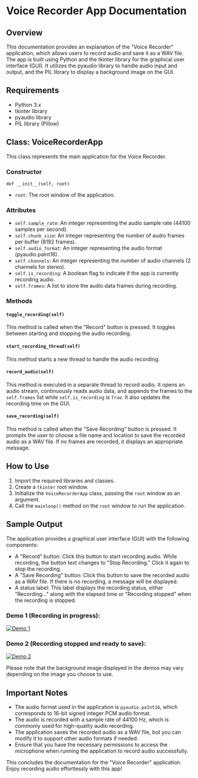 # Voice Recorder App Documentation

## Overview
This documentation provides an explanation of the "Voice Recorder" application, which allows users to record audio and save it as a WAV file. The app is built using Python and the tkinter library for the graphical user interface (GUI). It utilizes the pyaudio library to handle audio input and output, and the PIL library to display a background image on the GUI.

## Requirements
- Python 3.x
- tkinter library
- pyaudio library
- PIL library (Pillow)

## Class: VoiceRecorderApp
This class represents the main application for the Voice Recorder.

### Constructor
```
def __init__(self, root)
```
- `root`: The root window of the application.

### Attributes
- `self.sample_rate`: An integer representing the audio sample rate (44100 samples per second).
- `self.chunk_size`: An integer representing the number of audio frames per buffer (8192 frames).
- `self.audio_format`: An integer representing the audio format (pyaudio.paInt16).
- `self.channels`: An integer representing the number of audio channels (2 channels for stereo).
- `self.is_recording`: A boolean flag to indicate if the app is currently recording audio.
- `self.frames`: A list to store the audio data frames during recording.

### Methods

#### `toggle_recording(self)`
This method is called when the "Record" button is pressed. It toggles between starting and stopping the audio recording.

#### `start_recording_thread(self)`
This method starts a new thread to handle the audio recording.

#### `record_audio(self)`
This method is executed in a separate thread to record audio. It opens an audio stream, continuously reads audio data, and appends the frames to the `self.frames` list while `self.is_recording` is `True`. It also updates the recording time on the GUI.

#### `save_recording(self)`
This method is called when the "Save Recording" button is pressed. It prompts the user to choose a file name and location to save the recorded audio as a WAV file. If no frames are recorded, it displays an appropriate message.

## How to Use
1. Import the required libraries and classes.
2. Create a `tkinter` root window.
3. Initialize the `VoiceRecorderApp` class, passing the `root` window as an argument.
4. Call the `mainloop()` method on the `root` window to run the application.

## Sample Output
The application provides a graphical user interface (GUI) with the following components:
- A "Record" button: Click this button to start recording audio. While recording, the button text changes to "Stop Recording." Click it again to stop the recording.
- A "Save Recording" button: Click this button to save the recorded audio as a WAV file. If there is no recording, a message will be displayed.
- A status label: This label displays the recording status, either "Recording..." along with the elapsed time or "Recording stopped" when the recording is stopped.

### Demo 1 (Recording in progress):
[![Demo 1](demo1.png)](demo1.png)

### Demo 2 (Recording stopped and ready to save):
[![Demo 2](demo2.png)](demo2.png)

Please note that the background image displayed in the demos may vary depending on the image you choose to use.

## Important Notes
- The audio format used in the application is `pyaudio.paInt16`, which corresponds to 16-bit signed integer PCM audio format.
- The audio is recorded with a sample rate of 44100 Hz, which is commonly used for high-quality audio recording.
- The application saves the recorded audio as a WAV file, but you can modify it to support other audio formats if needed.
- Ensure that you have the necessary permissions to access the microphone when running the application to record audio successfully.

This concludes the documentation for the "Voice Recorder" application. Enjoy recording audio effortlessly with this app!
